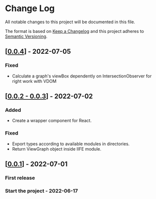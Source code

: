 # Change Log

All notable changes to this project will be documented in this file.

The format is based on [Keep a Changelog](http://keepachangelog.com/)
and this project adheres to [Semantic Versioning](http://semver.org/).

<!-- ## [X.Y.Z] - YYYY-MM-DD -->

<!-- ### Added -->
<!-- ### Changed -->
<!-- ### Deprecated -->
<!-- ### Removed -->
<!-- ### Fixed -->
<!-- ### Security -->

<!-- ## Unreleased -->


## [[0.0.4](https://github.com/sumbad/view-graph/releases/tag/v0.0.4)] - 2022-07-05

### Fixed
  - Calculate a graph's viewBox dependently on IntersectionObserver for right work with VDOM


## [[0.0.2 - 0.0.3](https://github.com/sumbad/view-graph/releases/tag/v0.0.3)] - 2022-07-02

### Added
  - Create a wrapper component for React.
### Fixed
  - Export types according to available modules in directories.
  - Return ViewGraph object inside IIFE module.


## [[0.0.1](https://github.com/sumbad/view-graph/releases/tag/v0.0.1)] - 2022-07-01

### First release

### Start the project - 2022-06-17

